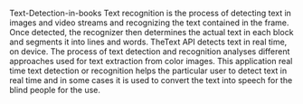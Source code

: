  Text-Detection-in-books
Text recognition is the process of detecting text in images and video streams and
recognizing the text contained in the frame.
Once detected, the recognizer then determines the actual text in each block and segments it into lines and words.
TheText API detects text in real time, on device.
The process of text detection and recognition analyses different approaches used for text extraction from color images.
This application real time text detection or recognition helps the particular user to detect text in real time and in
some cases it is used to convert the text into speech for the blind people for the use.

